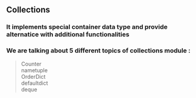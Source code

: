 ## Collections
### It implements special container data type and provide alternatice with additional functionalities

### We are talking about 5 different topics of collections module :

>Counter<br/> 
>nametuple<br/>
>OrderDict<br/>
>defaultdict<br/>
>deque<br/>


